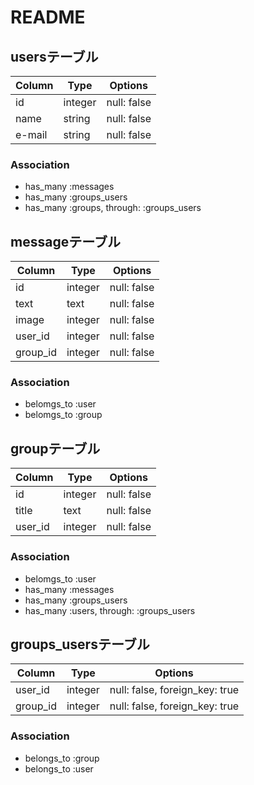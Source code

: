 # README

## usersテーブル
|Column|Type|Options|
|------|----|-------|
|id|integer|null: false|
|name|string|null: false|
|e-mail|string|null: false|
### Association
- has_many :messages
- has_many :groups_users
- has_many :groups, through: :groups_users

## messageテーブル
|Column|Type|Options|
|------|----|-------|
|id|integer|null: false|
|text|text|null: false|
|image|integer|null: false|
|user_id|integer|null: false|
|group_id|integer|null: false|
### Association
- belomgs_to :user
- belomgs_to :group


## groupテーブル
|Column|Type|Options|
|------|----|-------|
|id|integer|null: false|
|title|text|null: false|
|user_id|integer|null: false|
### Association
- belomgs_to :user
- has_many :messages
- has_many :groups_users
- has_many :users, through: :groups_users


## groups_usersテーブル
|Column|Type|Options|
|------|----|-------|
|user_id|integer|null: false, foreign_key: true|
|group_id|integer|null: false, foreign_key: true|

### Association
- belongs_to :group
- belongs_to :user